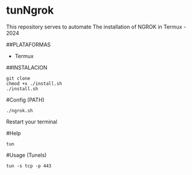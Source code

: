 # tunNgrok
This repository serves to automate The installation of NGROK in Termux - 2024

##PLATAFORMAS
- Termux

##INSTALACION
  ```
git clone
chmod +x ./install.sh
./install.sh
```
#Config (PATH)
```
./ngrok.sh
```
Restart your terminal

#Help
```
tun
```
#Usage (Tunels)
```
tun -s tcp -p 443
```
